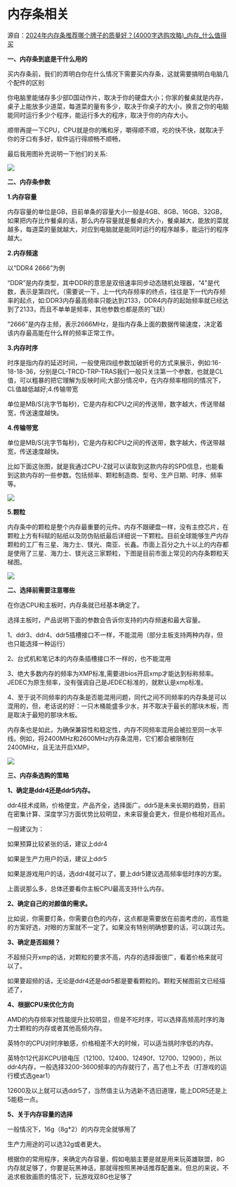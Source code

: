 ﻿# 内存条相关

源自：[2024年内存条推荐哪个牌子的质量好？(4000字选购攻略)_内存_什么值得买](https://post.smzdm.com/p/ag5vk0p3/)

**一、内存条到底是干什么用的**

买内存条前，我们的弄明白你在什么情况下需要买内存条，这就需要搞明白电脑几个配件的区别

你电脑里能储存多少部D国动作片，取决于你的硬盘大小；你家的餐桌就是内存，桌子上能放多少道菜，每道菜的量有多少，取决于你桌子的大小，换言之你的电脑能同时运行多少个程序，能运行多大的程序，取决于你的内存大小。

顺带再提一下CPU，CPU就是你的嘴和牙，嚼得顺不顺，吃的快不快，就取决于你的牙口有多好，软件运行得顺畅不顺畅，

最后我用图补充说明一下他们的关系:

![](/assets/import/Aspose.Words.f196d249-498f-451e-b183-5c4028f0cf40.001.png)

**二、内存条参数**

**1.内存容量**

内存容量的单位是GB，目前单条的容量大小一般是4GB、8GB、16GB、32GB，如果把内存比作餐桌的话，那么内存容量就是餐桌的大小，餐桌越大，能放的菜就越多，每道菜的量就越大，对应到电脑就是能同时运行的程序越多，能运行的程序越大。

**2.内存频速**

以“DDR4 2666”为例

“DDR”是内存类型，其中DDR的意思是双倍速率同步动态随机处理器，“4"是代数，表示是第四代，（需要说一下，上一代内存频率的终点，往往是下一代内存频率的起点，如:DDR3内存最高频率只能达到2133，DDR4内存的起始频率就已经达到了2133，而且不单单是频率，其他参数也都是质的飞跃）

“2666”是内存主频，表示2666MHz，是指内存条上面的数据传输速度，决定着该内存最高能在什么样的频率正常工作。

**3.内存时序**

时序是指内存的延迟时间，一般使用四组参数加破折号的方式来展示，例如:16-18-18-36，分别是CL-TRCD-TRP-TRAS我们一般只关注第一个参数，也就是CL值，可以粗暴的把它理解为反映时间;大部分情况中，在内存频率相同的情况下，CL值越低越好;4.传输带宽

单位是MB/S(兆字节每秒)，它是内存和CPU之间的传送带，数字越大，传送带越宽，传送速度越快。

**4.传输带宽**

单位是MB/S(兆字节每秒)，它是内存和CPU之间的传送带，数字越大，传送带越宽，传送速度越快。

比如下面这张图，就是我通过CPU-Z就可以读取到这款内存的SPD信息，也能看到这款内存的一些参数。包括频率、颗粒制造商、型号、生产日期、时序、频率等。

![](/assets/import/Aspose.Words.f196d249-498f-451e-b183-5c4028f0cf40.002.png)


**5.颗粒**

内存条中的颗粒是整个内存最重要的元件。内存不跟硬盘一样，没有主控芯片，在颗粒上方有科赋的贴纸以及防伪贴纸最后详细说一下颗粒。目前全球能够生产内存颗粒的工厂有三星、海力士、镁光、南亚、长鑫。市面上百分之九十以上的内存都是使用了三星、海力士、镁光这三家颗粒，下图是目前市面上常见的内存条颗粒天梯图。

![](/assets/import/Aspose.Words.f196d249-498f-451e-b183-5c4028f0cf40.003.png)

**二、选择前需要注意哪些**

在你选CPU和主板时，内存条就已经基本确定了。

选择主板时，产品说明下面的参数会告诉你支持的内存频速和最大容量。

1、ddr3、ddr4、ddr5插槽接口不一样，不能混用（部分主板支持两种内存，但也只能选择一种运行）

2、台式机和笔记本的内存条插槽接口不一样的，也不能混用

3、绝大多数内存的频率为XMP标准,需要进bios开启xmp才能达到标称频率。JEDEC为原生频率，没有强调自己是JEDEC标准的，就默认是xmp标准。

4、至于说不同频率的内存条是否能混用问题，同代之间不同频率的内存条是可以混用的，但，老话说的好：一只木桶能盛多少水，并不取决于最长的那块木板，而是取决于最短的那块木板。 

内存条也是如此，为确保兼容性和稳定性，内存不同频率混用会被拉至同一水平线。例如，将2400MHz和2600MHz内存条混用，它们都会被限制在2400MHz，且无法开启XMP。

![](/assets/import/Aspose.Words.f196d249-498f-451e-b183-5c4028f0cf40.004.png)

**三、内存条选购的策略**

**1、确定是ddr4还是ddr5内存。**

ddr4技术成熟，价格便宜，产品齐全，选择面广。ddr5是未来长期的趋势，目前在密集计算、深度学习方面优势比较明显，未来容量会更大，但是价格相对高点。

一般建议为：

如果预算比较紧张的话，建议上ddr4

如果是生产力用户的话，建议上ddr5

如果是游戏用户的话，选ddr4就可以了，要上ddr5建议选高频率低时序的方案。

上面说那么多，总体还要看你主板CPU最高支持什么内存。

**2、确定自己的对颜值的需求。**

比如说，你需要灯条，你需要白色的内存，这点都是需要放在前面考虑的，高性能的方案好选，对眼的方案就不一定了。如果没有特别明确想要的话，可以跳过先。

**3、确定是否超频？**

不超频只开xmp的话，对颗粒的要求不高，内存的选择面很广，看着价格来就可以了。

如果要超频的话，无论是ddr4还是ddr5都是要看颗粒的。颗粒天梯图前文已经描述了，

**4、根据CPU来优化方向**

AMD的内存频率对性能提升比较明显，但是不吃时序，可以选择高频高时序的海力士颗粒的内存或者其他高频内存。

英特尔的CPU对时序敏感，价格相差不大的时候，可以适当挑时序低的内存。

英特尔12代非KCPU锁电压（12100、12400、12490f、12700、12900），所以ddr4内存，一般选择3200-3600频率的内存就行了，高了也上不去（打游戏的运行模式选gear1）

12600及以上就可以选ddr5了，当然值主认为选新不选旧道理，能上DDR5还是上5能稳一点。

**5、关于内存容量的选择**

一般情况下，16g（8g\*2）的内存完全就够用了

生产力用途的可以选32g或者更大。

根据你的常用程序，来确定内存容量，假如电脑主要是就是用来玩英雄联盟，8G内存就足够了，你要是玩黑神话，那就得按照黑神话推荐配置来。但总的来说，不追求极致画质的情况下，玩游戏双8G也足够了



